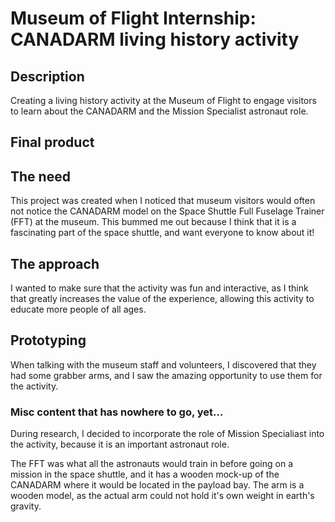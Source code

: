 # Museum of Flight Internship: CANADARM living history activity

## Description
Creating a living history activity at the Museum of Flight to engage visitors to learn about the CANADARM and the Mission Specialist astronaut role.

## Final product


## The need
This project was created when I noticed that museum visitors would often not notice the CANADARM model on the Space Shuttle Full Fuselage Trainer (FFT) at the museum. This bummed me out because I think that it is a fascinating part of the space shuttle, and want everyone to know about it!

## The approach
I wanted to make sure that the activity was fun and interactive, as I think that greatly increases the value of the experience, allowing this activity to educate more people of all ages. 


## Prototyping
When talking with the museum staff and volunteers, I discovered that they had some grabber arms, and I saw the amazing opportunity to use them for the activity. 



### Misc content that has nowhere to go, yet...
During research, I decided to incorporate the role of Mission Specialiast into the activity, because it is an important astronaut role. 

The FFT was what all the astronauts would train in before going on a mission in the space shuttle, and it has a wooden mock-up of the CANADARM where it would be located in the payload bay. The arm is a wooden model, as the actual arm could not hold it's own weight in earth's gravity. 